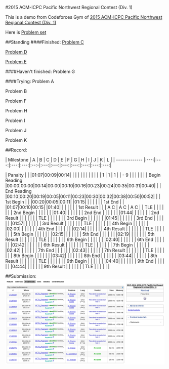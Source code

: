 #2015 ACM-ICPC Pacific Northwest Regional Contest (Div. 1)

This is a demo from Codeforces Gym of [2015 ACM-ICPC Pacific Northwest Regional Contest (Div. 1)](http://www.codeforces.com/gymRegistration/100820/virtual/true)

Here is [Problem set](Doc/20152016-acmicpc-pacific-northwest-regional-contest-div-1-en.pdf)

##Standing
####Finished:
[Problem C](code/C-Classy.cpp)

[Problem D](code/E-Excellence.cpp)

[Problem E](code/D-Triangle.cpp)

####Haven't finished:
Problem G

####Trying:
Problem A

Problem B

Problem F

Problem H

Problem I

Problem J

Problem K

##Record:

|   Milestone   |  A  |  B  |  C  |  D  |  E  |  F  |  G  |  H  |  I  |  J  |  K  |  L  |
| ------------- |:---:|:---:|:---:|:---:|:--:-|:---:|:---:|:---:|:---:|:---:|:---:|:---:|

|    Panalty    |     |     |01:07|00:09|00:14|     |     |     |     |     |     |     |
|               |     |     |  1  |  1  |  1  |     | - 9 |     |     |     |     |     |
| Begin Reading |00:00|00:00|00:14|00:00|00:10|00:16|00:23|00:24|00:35|00:31|00:40|     |
|  End Reading  |00:10|00:20|00:19|00:05|00:11|00:23|00:30|00:32|00:38|00:50|00:52|     |
|   1st Begin   |     |     |00:20|00:05|00:11|     |01:15|     |     |     |     |     |
|    1st End    |     |     |01:07|00:10|00:15|     |01:40|     |     |     |     |     |
|  1st  Result  |     |     | A C | A C | A C |     | TLE |     |     |     |     |     |
|   2nd Begin   |     |     |     |     |     |     |01:40|     |     |     |     |     |
|    2nd End    |     |     |     |     |     |     |01:44|     |     |     |     |     |
|  2nd  Result  |     |     |     |     |     |     | TLE |     |     |     |     |     |
|   3rd Begin   |     |     |     |     |     |     |01:45|     |     |     |     |     |
|    3rd End    |     |     |     |     |     |     |01:57|     |     |     |     |     |
|  3rd  Result  |     |     |     |     |     |     | TLE |     |     |     |     |     |
|   4th Begin   |     |     |     |     |     |     |02:00|     |     |     |     |     |
|    4th End    |     |     |     |     |     |     |02:14|     |     |     |     |     |
|  4th  Result  |     |     |     |     |     |     | TLE |     |     |     |     |     |
|   5th Begin   |     |     |     |     |     |     |02:15|     |     |     |     |     |
|    5th End    |     |     |     |     |     |     |02:19|     |     |     |     |     |
|  5th  Result  |     |     |     |     |     |     | TLE |     |     |     |     |     |
|   6th Begin   |     |     |     |     |     |     |02:40|     |     |     |     |     |
|    6th End    |     |     |     |     |     |     |02:42|     |     |     |     |     |
|  6th  Result  |     |     |     |     |     |     | TLE |     |     |     |     |     |
|   7th Begin   |     |     |     |     |     |     |02:42|     |     |     |     |     |
|    7th End    |     |     |     |     |     |     |02:43|     |     |     |     |     |
|  7th  Result  |     |     |     |     |     |     | TLE |     |     |     |     |     |
|   8th Begin   |     |     |     |     |     |     |03:42|     |     |     |     |     |
|    8th End    |     |     |     |     |     |     |03:44|     |     |     |     |     |
|  8th  Result  |     |     |     |     |     |     | TLE |     |     |     |     |     |
|   9th Begin   |     |     |     |     |     |     |04:40|     |     |     |     |     |
|    9th End    |     |     |     |     |     |     |04:44|     |     |     |     |     |
|  9th  Result  |     |     |     |     |     |     | TLE |     |     |     |     |     |

##Submission:
![Record](Doc/record.png)

